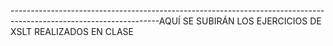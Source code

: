 -------------------------------------------------------------------------------------------------------------------AQUÍ SE SUBIRÁN LOS EJERCICIOS DE XSLT REALIZADOS EN CLASE

